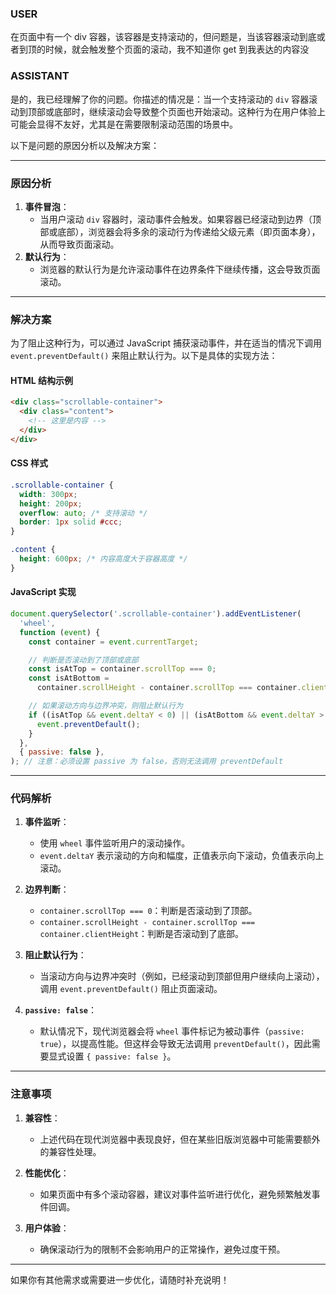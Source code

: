 ### USER

在页面中有一个 div 容器，该容器是支持滚动的，但问题是，当该容器滚动到底或者到顶的时候，就会触发整个页面的滚动，我不知道你 get 到我表达的内容没

### ASSISTANT

是的，我已经理解了你的问题。你描述的情况是：当一个支持滚动的 `div` 容器滚动到顶部或底部时，继续滚动会导致整个页面也开始滚动。这种行为在用户体验上可能会显得不友好，尤其是在需要限制滚动范围的场景中。

以下是问题的原因分析以及解决方案：

---

### **原因分析**

1. **事件冒泡**：
   - 当用户滚动 `div` 容器时，滚动事件会触发。如果容器已经滚动到边界（顶部或底部），浏览器会将多余的滚动行为传递给父级元素（即页面本身），从而导致页面滚动。
2. **默认行为**：
   - 浏览器的默认行为是允许滚动事件在边界条件下继续传播，这会导致页面滚动。

---

### **解决方案**

为了阻止这种行为，可以通过 JavaScript 捕获滚动事件，并在适当的情况下调用 `event.preventDefault()` 来阻止默认行为。以下是具体的实现方法：

#### **HTML 结构示例**

```html
<div class="scrollable-container">
  <div class="content">
    <!-- 这里是内容 -->
  </div>
</div>
```

#### **CSS 样式**

```css
.scrollable-container {
  width: 300px;
  height: 200px;
  overflow: auto; /* 支持滚动 */
  border: 1px solid #ccc;
}

.content {
  height: 600px; /* 内容高度大于容器高度 */
}
```

#### **JavaScript 实现**

```javascript
document.querySelector('.scrollable-container').addEventListener(
  'wheel',
  function (event) {
    const container = event.currentTarget;

    // 判断是否滚动到了顶部或底部
    const isAtTop = container.scrollTop === 0;
    const isAtBottom =
      container.scrollHeight - container.scrollTop === container.clientHeight;

    // 如果滚动方向与边界冲突，则阻止默认行为
    if ((isAtTop && event.deltaY < 0) || (isAtBottom && event.deltaY > 0)) {
      event.preventDefault();
    }
  },
  { passive: false },
); // 注意：必须设置 passive 为 false，否则无法调用 preventDefault
```

---

### **代码解析**

1. **事件监听**：

   - 使用 `wheel` 事件监听用户的滚动操作。
   - `event.deltaY` 表示滚动的方向和幅度，正值表示向下滚动，负值表示向上滚动。

2. **边界判断**：

   - `container.scrollTop === 0`：判断是否滚动到了顶部。
   - `container.scrollHeight - container.scrollTop === container.clientHeight`：判断是否滚动到了底部。

3. **阻止默认行为**：

   - 当滚动方向与边界冲突时（例如，已经滚动到顶部但用户继续向上滚动），调用 `event.preventDefault()` 阻止页面滚动。

4. **`passive: false`**：
   - 默认情况下，现代浏览器会将 `wheel` 事件标记为被动事件（`passive: true`），以提高性能。但这样会导致无法调用 `preventDefault()`，因此需要显式设置 `{ passive: false }`。

---

### **注意事项**

1. **兼容性**：

   - 上述代码在现代浏览器中表现良好，但在某些旧版浏览器中可能需要额外的兼容性处理。

2. **性能优化**：

   - 如果页面中有多个滚动容器，建议对事件监听进行优化，避免频繁触发事件回调。

3. **用户体验**：
   - 确保滚动行为的限制不会影响用户的正常操作，避免过度干预。

---

如果你有其他需求或需要进一步优化，请随时补充说明！

